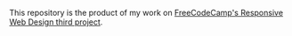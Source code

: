 This repository is the product of my work on [FreeCodeCamp's Responsive Web Design third project](https://www.freecodecamp.org/learn/responsive-web-design/responsive-web-design-projects/build-a-product-landing-page).
